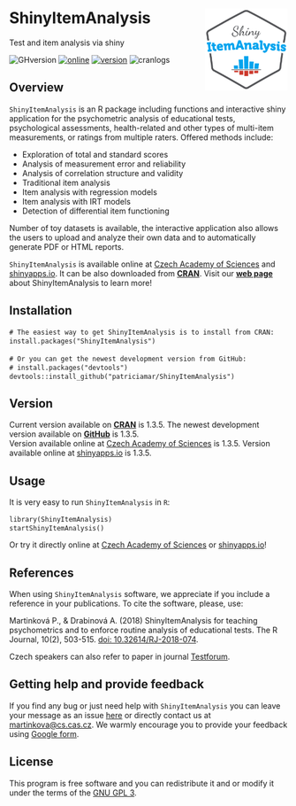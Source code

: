 # ShinyItemAnalysis <img src="inst/shiny-examples/ShinyItemAnalysis/hexbin_alpha.png" align="right" width=150/> 
Test and item analysis via shiny

![GHversion](https://img.shields.io/github/release/patriciamar/ShinyItemAnalysis.svg)
[![online](https://img.shields.io/badge/online-1.3.5-yellow.svg)](https://shiny.cs.cas.cz/ShinyItemAnalysis/)
[![version](https://www.r-pkg.org/badges/version/ShinyItemAnalysis)](https://CRAN.R-project.org/package=ShinyItemAnalysis)
![cranlogs](https://cranlogs.r-pkg.org/badges/ShinyItemAnalysis)

## Overview
`ShinyItemAnalysis` is an R package including functions and interactive shiny application for the psychometric analysis of educational tests,
    psychological assessments, health-related and other types of multi-item measurements, or ratings from multiple raters. 
    Offered methods include:

 * Exploration of total and standard scores
 * Analysis of measurement error and reliability
 * Analysis of correlation structure and validity
 * Traditional item analysis
 * Item analysis with regression models
 * Item analysis with IRT models
 * Detection of differential item functioning
 
Number of toy datasets is available, the interactive application also allows the users to upload and analyze their own data and to automatically generate PDF or HTML reports.

`ShinyItemAnalysis` is available online at [Czech Academy of Sciences](https://shiny.cs.cas.cz/ShinyItemAnalysis/) and [shinyapps.io](https://cemp.shinyapps.io/ShinyItemAnalysis/). It can be also downloaded from [**CRAN**](https://CRAN.R-project.org/package=ShinyItemAnalysis). Visit our [**web page**](http://www.shinyitemanalysis.org/) about ShinyItemAnalysis to learn more!

## Installation
```
# The easiest way to get ShinyItemAnalysis is to install from CRAN:
install.packages("ShinyItemAnalysis")

# Or you can get the newest development version from GitHub:
# install.packages("devtools")
devtools::install_github("patriciamar/ShinyItemAnalysis")
```
## Version
Current version available on [**CRAN**](https://CRAN.R-project.org/package=ShinyItemAnalysis) is 1.3.5. 
The newest development version available on [**GitHub**](https://github.com/patriciamar/ShinyItemAnalysis) is 1.3.5.<br> 
Version available online at [Czech Academy of Sciences](https://shiny.cs.cas.cz/ShinyItemAnalysis/) is 1.3.5. 
Version available online at [shinyapps.io](https://cemp.shinyapps.io/ShinyItemAnalysis/) is 1.3.5. <br> 

## Usage
It is very easy to run `ShinyItemAnalysis` in `R`:
```
library(ShinyItemAnalysis)
startShinyItemAnalysis()
```
Or try it directly online at [Czech Academy of Sciences](https://shiny.cs.cas.cz/ShinyItemAnalysis/) or [shinyapps.io](https://cemp.shinyapps.io/ShinyItemAnalysis/)!

## References
When using `ShinyItemAnalysis` software, we appreciate if you include a reference in your publications. To cite the software, please, use: 

  Martinková P., & Drabinová A. (2018) ShinyItemAnalysis for teaching psychometrics and to enforce routine analysis of educational tests. The R Journal, 10(2), 503-515.
[doi: 10.32614/RJ-2018-074](https://doi.org/10.32614/RJ-2018-074). 

Czech speakers can also refer to paper in journal [Testforum](https://doi.org/10.5817/TF2017-9-129).

## Getting help and provide feedback
If you find any bug or just need help with `ShinyItemAnalysis` you can leave your message as an issue [here](https://github.com/patriciamar/ShinyItemAnalysis/issues) or directly contact us at martinkova@cs.cas.cz. We warmly encourage you to provide your feedback using [Google form](https://docs.google.com/forms/d/e/1FAIpQLSdbk2mkDacMlhGQmkFPa4A-Z4KcFMMG1IXugM8eSTzN7m4xnA/viewform).

## License
This program is free software and you can redistribute it and or modify it under the terms of the [GNU GPL 3](https://www.gnu.org/licenses/gpl-3.0.en.html).

